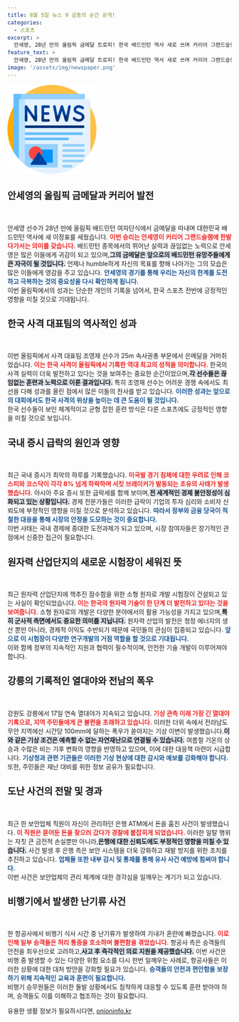 ```yaml
---
title: 8월 5일 뉴스 9 감동의 순간 공개!
categories:
  - 스포츠
excerpt: >
  안세영, 28년 만의 올림픽 금메달 트로피! 한국 배드민턴 역사 새로 쓰며 커리어 그랜드슬램에 한 발 다가섰습니다. 이 외에도 사격팀의 쾌거와 증시 폭락 소식까지, 최신 뉴스를 클릭해보세요!
feature_text: >
  안세영, 28년 만의 올림픽 금메달 트로피! 한국 배드민턴 역사 새로 쓰며 커리어 그랜드슬램에 한 발 다가섰습니다. 이 외에도 사격팀의 쾌거와 증시 폭락 소식까지, 최신 뉴스를 클릭해보세요!
image: '/assets/img/newspaper.png'
---
```


<p><img src="/assets/img/newspaper.png" alt="kimp 속보" /></p>

<h2 data-ke-size="size26">안세영의 올림픽 금메달과 커리어 발전</h2>

<p data-ke-size="size16">&nbsp;</p>

<p>안세영 선수가 28년 만에 올림픽 배드민턴 여자단식에서 금메달을 따내며 대한민국 배드민턴 역사에 새 이정표를 세웠습니다. <b><span style="color: #ee2323;">이번 승리는 안세영이 커리어 그랜드슬램에 한발 다가서는 의미를 갖습니다.</span></b> 배드민턴 종목에서의 뛰어난 실력과 끊임없는 노력으로 안세영은 많은 이들에게 귀감이 되고 있으며,<b><span style="background-color: #21538527;">그의 금메달은 앞으로의 배드민턴 유망주들에게 큰 자극이 될 것입니다.</span></b> 언제나 humble하게 자신의 목표를 향해 나아가는 그의 모습은 많은 이들에게 영감을 주고 있습니다. <b><span style="color: #1a5490;">안세영의 경기를 통해 우리는 자신의 한계를 도전하고 극복하는 것의 중요성을 다시 확인하게 됩니다.</span></b><br>이번 올림픽에서의 성과는 단순한 개인의 기록을 넘어서, 한국 스포츠 전반에 긍정적인 영향을 미칠 것으로 기대됩니다.</p>

<h2 data-ke-size="size26">한국 사격 대표팀의 역사적인 성과</h2>

<p data-ke-size="size16">&nbsp;</p>

<p>이번 올림픽에서 사격 대표팀 조영재 선수가 25m 속사권총 부문에서 은메달을 거머쥐었습니다. <b><span style="color: #ee2323;">이는 한국 사격이 올림픽에서 기록한 역대 최고의 성적을 의미합니다.</span></b> 한국의 사격 실력이 더욱 발전하고 있다는 것을 보여주는 중요한 순간이었으며,<b><span style="background-color: #21538527;">각 선수들은 끊임없는 훈련과 노력으로 이룬 결과입니다.</span></b> 특히 조영재 선수는 어려운 경쟁 속에서도 최선을 다해 성과를 올린 점에서 많은 이들의 찬사를 받고 있습니다. <b><span style="color: #1a5490;">이러한 성과는 앞으로의 대회에서도 한국 사격의 위상을 높이는 데 큰 도움이 될 것입니다.</span></b><br>한국 선수들이 보인 체계적이고 균형 잡힌 훈련 방식은 다른 스포츠에도 긍정적인 영향을 미칠 것으로 보입니다.</p>

<h2 data-ke-size="size26">국내 증시 급락의 원인과 영향</h2>

<p data-ke-size="size16">&nbsp;</p>

<p>최근 국내 증시가 최악의 하루를 기록했습니다. <b><span style="color: #ee2323;">미국발 경기 침체에 대한 우려로 인해 코스피와 코스닥이 각각 8% 넘게 하락하며 서킷 브레이커가 발동되는 초유의 사태가 발생했습니다.</span></b> 아시아 주요 증시 또한 급락세를 함께 보이며,<b><span style="background-color: #21538527;">전 세계적인 경제 불안정성이 심화되고 있는 상황입니다.</span></b> 경제 전문가들은 이러한 급락이 기업의 투자 심리와 소비자 신뢰도에 부정적인 영향을 미칠 것으로 분석하고 있습니다. <b><span style="color: #1a5490;">따라서 정부와 금융 당국이 적절한 대응을 통해 시장의 안정을 도모하는 것이 중요합니다.</span></b><br>이번 사태는 국내 경제에 중대한 도전과제가 되고 있으며, 시장 참여자들은 장기적인 관점에서 신중한 접근이 필요합니다.</p>

<h2 data-ke-size="size26">원자력 산업단지의 새로운 시험장이 세워진 뜻</h2>

<p data-ke-size="size16">&nbsp;</p>

<p>최근 원자력 산업단지에 핵추진 잠수함을 위한 소형 원자로 개발 시험장이 건설되고 있는 사실이 확인되었습니다. <b><span style="color: #ee2323;">이는 한국의 원자력 기술이 한 단계 더 발전하고 있다는 것을 보여줍니다.</span></b> 소형 원자로의 개발은 다양한 분야에서의 활용 가능성을 가지고 있으며,<b><span style="background-color: #21538527;">특히 군사적 측면에서도 중요한 의미를 지닙니다.</span></b> 원자력 산업의 발전은 청정 에너지의 생산 뿐만 아니라, 경제적 이익도 수반되기 때문에 국민들의 관심이 집중되고 있습니다. <b><span style="color: #1a5490;">앞으로 이 시험장이 다양한 연구개발의 거점 역할을 할 것으로 기대됩니다.</span></b><br>이와 함께 정부의 지속적인 지원과 협력이 필수적이며, 안전한 기술 개발이 이루어져야 합니다.</p>

<h2 data-ke-size="size26">강릉의 기록적인 열대야와 전남의 폭우</h2>

<p data-ke-size="size16">&nbsp;</p>

<p>강원도 강릉에서 17일 연속 열대야가 지속되고 있습니다. <b><span style="color: #ee2323;">기상 관측 이래 가장 긴 열대야 기록으로, 지역 주민들에게 큰 불편을 초래하고 있습니다.</span></b> 이러한 더위 속에서 전라남도 무안 지역에선 시간당 100mm에 달하는 폭우가 쏟아지는 기상 이변이 발생했습니다.<b><span style="background-color: #21538527;">이와 같은 기상 조건은 예측할 수 없는 자연재난으로 연결될 수 있습니다.</span></b> 여름철 기온의 상승과 수많은 비는 기후 변화의 영향을 반영하고 있으며, 이에 대한 대응책 마련이 시급합니다. <b><span style="color: #1a5490;">기상청과 관련 기관들은 이러한 기상 현상에 대한 감시와 예보를 강화해야 합니다.</span></b><br>또한, 주민들은 재난 대비를 위한 정보 공유가 필요합니다.</p>

<h2 data-ke-size="size26">도난 사건의 전말 및 경과</h2>

<p data-ke-size="size16">&nbsp;</p>

<p>최근 한 보안업체 직원이 자신이 관리하던 은행 ATM에서 돈을 훔친 사건이 발생했습니다. <b><span style="color: #ee2323;">이 직원은 묻어둔 돈을 찾으러 갔다가 경찰에 붙잡히게 되었습니다.</span></b> 이러한 일탈 행위는 자칫 큰 금전적 손실뿐만 아니라,<b><span style="background-color: #21538527;">은행에 대한 신뢰도에도 부정적인 영향을 미칠 수 있습니다.</span></b> 사건 발생 후 은행 측은 보안 시스템을 더욱 강화하고 재발 방지를 위한 조치를 추진하고 있습니다. <b><span style="color: #1a5490;">업체들 또한 내부 감시 및 통제를 통해 유사 사건 예방에 힘써야 합니다.</span></b><br>이번 사건은 보안업체의 관리 체계에 대한 경각심을 일깨우는 계기가 되고 있습니다.</p>

<h2 data-ke-size="size26">비행기에서 발생한 난기류 사건</h2>

<p data-ke-size="size16">&nbsp;</p>

<p>한 항공사에서 비행기 식사 시간 중 난기류가 발생하여 기내가 혼란에 빠졌습니다. <b><span style="color: #ee2323;">이로 인해 일부 승객들은 허리 통증을 호소하며 불편함을 겪었습니다.</span></b> 항공사 측은 승객들의 안전을 최우선으로 고려하고,<b><span style="background-color: #21538527;">사고 후 즉각적인 의료 지원을 제공했습니다.</span></b> 이번 사건은 비행 중 발생할 수 있는 다양한 위험 요소를 다시 한번 일깨우는 사례로, 항공사들은 이러한 상황에 대한 대처 방안을 강화할 필요가 있습니다. <b><span style="color: #1a5490;">승객들의 안전과 편안함을 보장하기 위해 지속적인 교육과 훈련이 필요합니다.</span></b><br>비행기 승무원들은 이러한 돌발 상황에서도 침착하게 대응할 수 있도록 훈련 받아야 하며, 승객들도 이를 이해하고 협조하는 것이 필요합니다.</p>
유용한 생활 정보가 필요하시다면, <a href="https://onioninfo.kr" rel="dofollow">onioninfo.kr</a>



